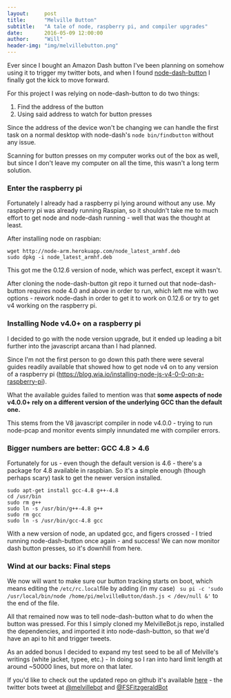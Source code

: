 ```yaml
---
layout:     post
title:      "Melville Button"
subtitle:   "A tale of node, raspberry pi, and compiler upgrades"
date:       2016-05-09 12:00:00
author:     "Will"
header-img: "img/melvillebutton.png"
---
```

Ever since I bought an Amazon Dash button I've been planning on somehow using it to trigger my twitter bots, and when I found [node-dash-button](https://github.com/hortinstein/node-dash-button) I finally got the kick to move forward.

For this project I was relying on node-dash-button to do two things: 

1. Find the address of the button
2. Using said address to watch for button presses

Since the address of the device won't be changing we can handle the first task on a normal desktop with node-dash's ```node bin/findbutton``` without any issue.

Scanning for button presses on my computer works out of the box as well, but since I don't leave my computer on all the time, this wasn't a long term solution. 

### Enter the raspberry pi

Fortunately I already had a raspberry pi lying around without any use. My raspberry pi was already running Raspian, so it shouldn't take me to much effort to get node and node-dash running - well that was the thought at least.

After installing node on raspbian:

	wget http://node-arm.herokuapp.com/node_latest_armhf.deb 
	sudo dpkg -i node_latest_armhf.deb

This got me the 0.12.6 version of node, which was perfect, except it wasn't.

After cloning the node-dash-button git repo it turned out that node-dash-button requires node 4.0 and above in order to run, which left me with two options - rework node-dash in order to get it to work on 0.12.6 or try to get v4 working on the raspberry pi.

### Installing Node v4.0+ on a raspberry pi

I decided to go with the node version upgrade, but it ended up leading a bit further into the javascript arcana than I had planned. 

Since I'm not the first person to go down this path there were several guides readily available that showed how to get node v4 on to any version of a raspberry pi (https://blog.wia.io/installing-node-js-v4-0-0-on-a-raspberry-pi). 

What the available guides failed to mention was that __some aspects of node v4.0.0+ rely on a different version of the underlying GCC than the default one.__

This stems from the V8 javascript compiler in node v4.0.0 - trying to run node-pcap and monitor events simply innundated me with compiler errors.

### Bigger numbers are better: GCC 4.8 > 4.6

Fortunately for us - even though the default version is 4.6 - there's a package for 4.8 available in raspbian. So it's a simple enough (though perhaps scary) task to get the newer version installed.

	sudo apt-get install gcc-4.8 g++-4.8
	cd /usr/bin
	sudo rm g++
	sudo ln -s /usr/bin/g++-4.8 g++
	sudo rm gcc
	sudo ln -s /usr/bin/gcc-4.8 gcc   

With a new version of node, an updated gcc, and figers crossed - I tried running node-dash-button once again - and success! We can now monitor dash button presses, so it's downhill from here. 

### Wind at our backs: Final steps

We now will want to make sure our button tracking starts on boot, which means editing the ``` /etc/rc.local ```file by adding (in my case) ``` su pi -c 'sudo /usr/local/bin/node /home/pi/melvilleButton/dash.js < /dev/null &'``` to the end of the file. 

All that remained now was to tell node-dash-button what to do when the button was pressed. For this I simply cloned my MelvilleBot.js repo, installed the dependencies, and imported it into node-dash-button, so that we'd have an api to hit and trigger tweets.

As an added bonus I decided to expand my test seed to be all of Melville's writings (white jacket, typee, etc.) - In doing so I ran into hard limit length at around ~50000 lines, but more on that later.

If you'd like to check out the updated repo on github it's available [here](https://github.com/Ibexian/wkapi) - the twitter bots tweet at [@melvillebot](https://www.twitter.com/melvillebot) and [@FSFitzgeraldBot](https://www.twitter.com/FSFitzgeraldBot)

